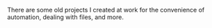 There are some old projects I created at work for the convenience of automation, dealing with files, and more.
